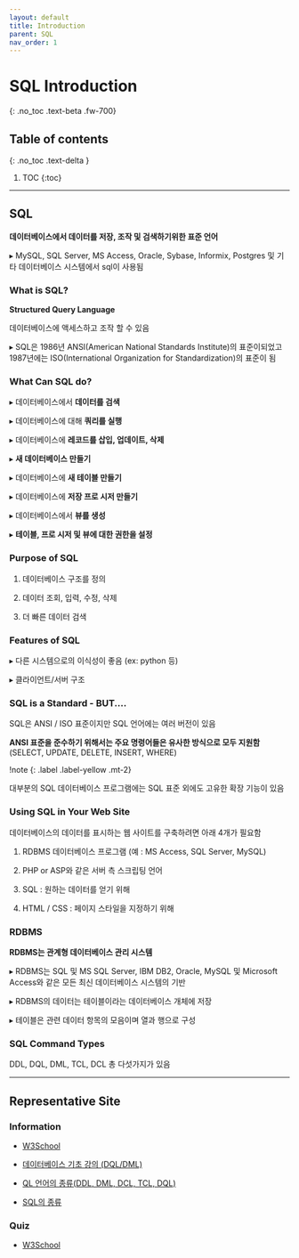 ```yaml
---
layout: default
title: Introduction
parent: SQL
nav_order: 1
---
```


# SQL Introduction
{: .no_toc .text-beta .fw-700}

## Table of contents
{: .no_toc .text-delta }

1. TOC
{:toc}

---

## SQL

**데이터베이스에서 데이터를 저장, 조작 및 검색하기위한 표준 언어**

&#9656; MySQL, SQL Server, MS Access, Oracle, Sybase, Informix, Postgres 및 기타 데이터베이스 시스템에서 sql이 사용됨

### What is SQL?

**Structured Query Language**

데이터베이스에 액세스하고 조작 할 수 있음

&#9656; SQL은 1986년 ANSI(American National Standards Institute)의 표준이되었고 1987년에는 ISO(International Organization for Standardization)의 표준이 됨

### What Can SQL do?

&#9656; 데이터베이스에서 **데이터를 검색**

&#9656; 데이터베이스에 대해 **쿼리를 실행**

&#9656; 데이터베이스에 **레코드를 삽입, 업데이트, 삭제**

&#9656; **새 데이터베이스 만들기**

&#9656; 데이터베이스에 **새 테이블 만들기**

&#9656; 데이터베이스에 **저장 프로 시저 만들기**

&#9656; 데이터베이스에서 **뷰를 생성**

&#9656; **테이블, 프로 시저 및 뷰에 대한 권한을 설정**

### Purpose of SQL

1. 데이터베이스 구조를 정의

2. 데이터 조회, 입력, 수정, 삭제

3. 더 빠른 데이터 검색

### Features of SQL

&#9656; 다른 시스템으로의 이식성이 좋음 (ex: python 등)

&#9656; 클라이언트/서버 구조

### SQL is a Standard - BUT....

SQL은 ANSI / ISO 표준이지만 SQL 언어에는 여러 버전이 있음

**ANSI 표준을 준수하기 위해서는 주요 명령어들은 유사한 방식으로 모두 지원함** (SELECT, UPDATE, DELETE, INSERT, WHERE)

!note
{: .label .label-yellow .mt-2}
<div class="code-example" markdown="1">
대부분의 SQL 데이터베이스 프로그램에는 SQL 표준 외에도 고유한 확장 기능이 있음
</div>

### Using SQL in Your Web Site

데이터베이스의 데이터를 표시하는 웹 사이트를 구축하려면 아래 4개가 필요함

1. RDBMS 데이터베이스 프로그램 (예 : MS Access, SQL Server, MySQL)

2. PHP or ASP와 같은 서버 측 스크립팅 언어

3. SQL : 원하는 데이터를 얻기 위해

4. HTML / CSS : 페이지 스타일을 지정하기 위해

### RDBMS

**RDBMS는 관계형 데이터베이스 관리 시스템**

&#9656; RDBMS는 SQL 및 MS SQL Server, IBM DB2, Oracle, MySQL 및 Microsoft Access와 같은 모든 최신 데이터베이스 시스템의 기반

&#9656; RDBMS의 데이터는 테이블이라는 데이터베이스 개체에 저장

&#9656; 테이블은 관련 데이터 항목의 모음이며 열과 행으로 구성

### SQL Command Types

DDL, DQL, DML, TCL, DCL 총 다섯가지가 있음

---

## Representative Site

### Information

* [W3School](https://www.w3schools.com/sql/default.asp)

* [데이터베이스 기초 강의 (DQL/DML)](https://nackwon.tistory.com/95?category=796152)

* [QL 언어의 종류(DDL, DML, DCL, TCL, DQL)](https://m.blog.naver.com/PostView.naver?blogId=liccorob&logNo=10152844072&proxyReferer=https:%2F%2Fwww.google.com%2F)

* [SQL의 종류](https://webstudynote.tistory.com/46)

### Quiz

* [W3School](https://www.w3schools.com/sql/sql_quiz.asp)

